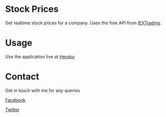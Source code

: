 # Stock Prices
Get realtime stock prices for a company. Uses the free API from [IEXTrading](https://iextrading.com/).

# Usage
Use the application live at [Heroku](datastock.herokuapp.com)

# Contact
Get in touch with me for any queries

[Facebook](fb.com/lakshyaag)

[Twitter](twitter.com/lakshyaag)
